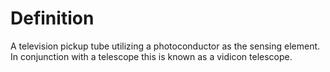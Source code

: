 # Definition

A television pickup tube utilizing a photoconductor as the sensing
element. In conjunction with a telescope this is known as a vidicon
telescope.
